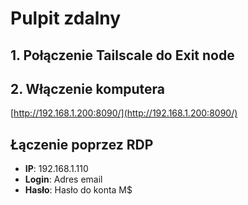 # Pulpit zdalny

## 1. Połączenie Tailscale do Exit node

## 2. Włączenie komputera
[http://192.168.1.200:8090/](http://192.168.1.200:8090/)

## Łączenie poprzez RDP
- **IP**: 192.168.1.110
- **Login**: Adres email
- **Hasło**: Hasło do konta M$
